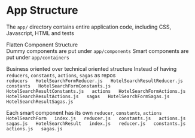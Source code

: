 # App Structure
The `app/` directory contains entire application code, including CSS, Javascript, HTML and tests  
  
Flatten Component Structure  
  Dummy components are put under `app/components`
  Smart components are put under `app/containers`

Business oriented over technical oriented structure
  Instead of having `reducers`, `constants`, `actions`, `sagas` as repos  
    ```
        reducers  
            HotelSearchFormReducer.js  
            HotelSearchResultReducer.js  
        constants  
            HotelSearchFormConstants.js  
            HotelSearchResultConstants.js  
        actions  
            HotelSearchFormActions.js  
            HotelSearchResultActions.js  
        sagas  
            HotelSearchFormSagas.js  
            HotelSearchResultSagas.js  
    ```  
    
  Each smart component has its own `reducer`, `constants`, `actions`  
    ```
        HotelSearchForm  
            index.js  
            reducer.js  
            constants.js  
            actions.js  
            sagas.js  
        HotelSearchResult  
            index.js  
            reducer.js  
            constants.js  
            actions.js  
            sagas.js  
    ```